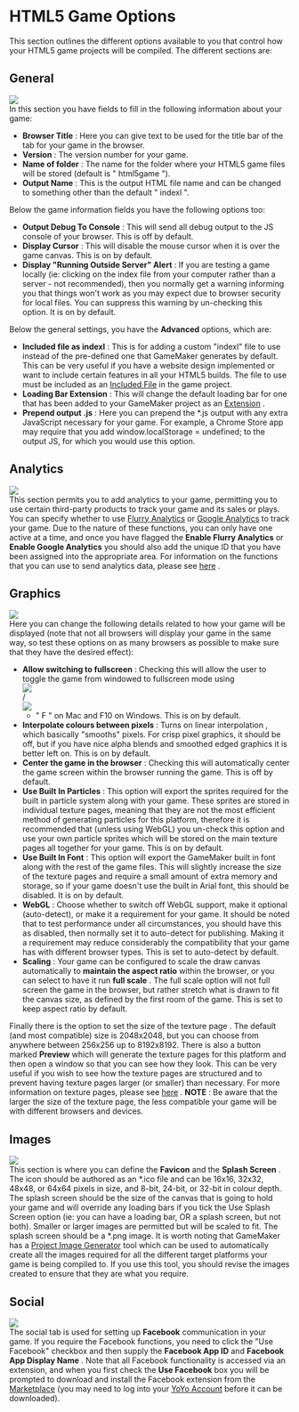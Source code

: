 # HTML5 Game Options

This section outlines the different options available to you that
control how your HTML5 game projects will be compiled. The different
sections are:

## General

  
![](https://gms.magecorn.com/Manual/assets/Images/Settings/HTML5_General_Options.png)  
In this section you have fields to fill in the following information
about your game:

-   **Browser Title** : Here you can give text to be used for the title
    bar of the tab for your game in the browser.
-   **Version** : The version number for your game.
-   **Name of folder** : The name for the folder where your HTML5 game
    files will be stored (default is " html5game ").
-   **Output Name** : This is the output HTML file name and can be
    changed to something other than the default " indexl ".

Below the game information fields you have the following options too:

-   **Output Debug To Console** : This will send all debug output to the
    JS console of your browser. This is off by default.
-   **Display Cursor** : This will disable the mouse cursor when it is
    over the game canvas. This is on by default.
-   **Display "Running Outside Server" Alert** : If you are testing a
    game locally (ie: clicking on the index file from your computer
    rather than a server - not recommended), then you normally get a
    warning informing you that things won't work as you may expect due
    to browser security for local files. You can suppress this warning
    by un-checking this option. It is on by default.

Below the general settings, you have the **Advanced** options, which
are:

-   **Included file as indexl** : This is for adding a custom
    "indexl" file to use instead of the pre-defined one that
    GameMaker generates by default. This can be very useful if you have
    a website design implemented or want to include certain features in
    all your HTML5 builds. The file to use must be included as an
    [Included File](../Included_Files) in the game project.
-   **Loading Bar Extension** : This will change the default loading bar
    for one that has been added to your GameMaker project as an
    [Extension](../../The_Asset_Editors/Extensions) .
-   **Prepend output .js** : Here you can prepend the \*.js output with
    any extra JavaScript necessary for your game. For example, a Chrome
    Store app may require that you add window.localStorage = undefined;
    to the output JS, for which you would use this option.

## Analytics

  
![](https://gms.magecorn.com/Manual/assets/Images/Settings/HTML5_Analytics_Options.png)  
This section permits you to add analytics to your game, permitting you
to use certain third-party products to track your game and its sales or
plays. You can specify whether to use [Flurry
Analytics](https://www.flurry.com/) or [Google
Analytics](https://marketingplatform.google.com/about/analytics/) to
track your game. Due to the nature of these functions, you can only have
one active at a time, and once you have flagged the **Enable Flurry
Analytics** or **Enable Google Analytics** you should also add the
unique ID that you have been assigned into the appropriate area. For
information on the functions that you can use to send analytics data,
please see
[here](../../GameMaker_Language/GML_Reference/Web_And_HTML5/Web_And_HTML5)
.

## Graphics

  
![](https://gms.magecorn.com/Manual/assets/Images/Settings/HTML5_Graphics_Options.png)  
Here you can change the following details related to how your game will
be displayed (note that not all browsers will display your game in the
same way, so test these options on as many browsers as possible to make
sure that they have the desired effect):

-   **Allow switching to fullscreen** : Checking this will allow the
    user to toggle the game from windowed to fullscreen mode using  
    ![](https://gms.magecorn.com/Manual/assets/Images/Icons/Icon_Ctrl.png)  
    /  
    ![](https://gms.magecorn.com/Manual/assets/Images/Icons/Icon_Cmd.png)  
    + " F " on Mac and F10 on Windows. This is on by default.
-   **Interpolate colours between pixels** : Turns on linear
    interpolation , which basically "smooths" pixels. For crisp pixel
    graphics, it should be off, but if you have nice alpha blends and
    smoothed edged graphics it is better left on. This is on by default.
-   **Center the game in the browser** : Checking this will
    automatically center the game screen within the browser running the
    game. This is off by default.
-   **Use Built In Particles** : This option will export the sprites
    required for the built in particle system along with your game.
    These sprites are stored in individual texture pages, meaning that
    they are not the most efficient method of generating particles for
    this platform, therefore it is recommended that (unless using WebGL)
    you un-check this option and use your own particle sprites which
    will be stored on the main texture pages all together for your
    game. This is on by default.
-   **Use Built In Font** : This option will export the GameMaker built
    in font along with the rest of the game files. This will slightly
    increase the size of the texture pages and require a small amount of
    extra memory and storage, so if your game doesn't use the built in
    Arial font, this should be disabled. It is on by default.
-   **WebGL** : Choose whether to switch off WebGL support, make it
    optional (auto-detect), or make it a requirement for your game. It
    should be noted that to test performance under all circumstances,
    you should have this as disabled, then normally set it to
    auto-detect for publishing. Making it a requirement may reduce
    considerably the compatibility that your game has with different
    browser types. This is set to auto-detect by default.
-   **Scaling** : Your game can be configured to scale the draw canvas
    automatically to **maintain the aspect ratio** within the browser,
    or you can select to have it run **full scale** . The full scale
    option will not full screen the game in the browser, but rather
    stretch what is drawn to fit the canvas size, as defined by the
    first room of the game. This is set to keep aspect ratio by default.

Finally there is the option to set the size of the texture page . The
default (and most compatible) size is 2048x2048, but you can choose from
anywhere between 256x256 up to 8192x8192. There is also a button marked
****Preview**** which will generate the texture pages for this platform
and then open a window so that you can see how they look. This can be
very useful if you wish to see how the texture pages are structured and
to prevent having texture pages larger (or smaller) than necessary. For
more information on texture pages, please see
[here](../Texture_Information/Texture_Pages) . **NOTE** : Be aware
that the larger the size of the texture page, the less compatible your
game will be with different browsers and devices.

## Images

  
![](https://gms.magecorn.com/Manual/assets/Images/Settings/HTML5_Images_Options.png)  
This section is where you can define the **Favicon** and the **Splash
Screen** . The icon should be authored as an \*.ico file and can be
16x16, 32x32, 48x48, or 64x64 pixels in size, and 8-bit, 24-bit, or
32-bit in colour depth. The splash screen should be the size of the
canvas that is going to hold your game and will override any loading
bars if you tick the Use Splash Screen option (ie: you can have a
loading bar, OR a splash screen, but not both). Smaller or larger images
are permitted but will be scaled to fit. The splash screen should be a
\*.png image. It is worth noting that GameMaker has a [Project Image
Generator](../../IDE_Tools/Project_Image_Generator) tool which can
be used to automatically create all the images required for all the
different target platforms your game is being compiled to. If you use
this tool, you should revise the images created to ensure that they are
what you require.

## Social

  
![](https://gms.magecorn.com/Manual/assets/Images/Settings/HTML5_Social_Options.png)  
The social tab is used for setting up **Facebook** communication in your
game. If you require the Facebook functions, you need to click the "Use
Facebook" checkbox and then supply the **Facebook App ID** and
**Facebook App Display Name** . Note that all Facebook functionality is
accessed via an extension, and when you first check the **Use Facebook**
box you will be prompted to download and install the Facebook extension
from the [Marketplace](../../Introduction/The_Marketplace) (you may
need to log into your [YoYo
Account](https://help.yoyogames.com/hc/en-us/articles/216757288-Creating-a-YoYo-Account)
before it can be downloaded).
